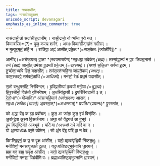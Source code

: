 ```yaml
---
title: नासदासीत्
tags: नासदीयसूक्तम्
unicode_script: devanagari
emphasis_as_inline_comments: true
---
```

नास॑दासी॒न्नो सदा॑सीत्त॒दानी॑म् । नासी॒द्रजो॒ नो व्यो॑मा प॒रो यत् ।  
किमाव॑रिवः॒*(?)* कुह॒ कस्य॒ शर्मन्॑ । अम्भः॒ किमा॑सी॒द्गह॑नं गभी॒रम् ।  
न मृ॒त्युर॒मृतं॒ तर्हि॒ न । रात्रि॑या॒ अह्न॑ आसीत् प्रके॒तः*(=सङ्केतः [ज्योतींषि])* ।

आनी॑द् (=अचेष्टयत) वा॒तꣳ *(स्वयमाश्रयेण)*स्व॒धया॒ तदेक॑म् *(ब्रह्म)*। तस्मा॑द्धा॒न्यं न प॒रः किञ्च॒नास॑ ।  
तम॑ *(ब्रह्म)* आसी॒त् तम॑सा गू॒ढमग्रे॑ प्रके॒तम् *(=रहस्यम्)*। *(यथा)* स॒लि॒लꣳ सर्व॑मा इ॒दम् ।  
तु॒च्छेना॒भ्वपि हितं॒ यदासी॑त् । तम॑स॒स्त॑न्महि॒ना जा॑य॒तैकम्॑ *(जगत्)*।  
काम॒स्तदग्रे॒ सम॑वर्त॒ताधि॑ *(=आधिक्ये)*। मन॑सो॒ रेतः॑ प्रथ॒मं यदासी॑त् ।

स॒तो बन्धु॒मस॑ति॒ निर॑विन्दन् । हृ॒दिप्र॒तीष्या॑ क॒वयो॑ मनी॒षा *(=बुद्ध्या)*।  
ति॒र॒श्चीनो॒ वित॑तो र॒श्मिरे॑षाम् । अ॒धस्वि॑दा॒सी ३ दु॒परि॑स्विदासी ३ त् ।  
रे॒तो॒धा*(=बीजानि)* आ॑सन्महि॒मान॑ *(पर्वतादयः)* आसन् ।  
स्व॒धा *(शक्तिः [माया])* अ॒वस्ता॒त्*(=अधस्तात्)* प्रय॑तिः*(प्रयत्नः)* पु॒रस्ता॑त् ।

को अ॒द्धा वे॑द॒ क इ॒ह प्रवो॑चत् । कुत॒ आ जा॑ता॒ कुत॒ इ॒यं विसृ॑ष्टिः ।  
अ॒र्वाग्दे॒वा अ॒स्य वि॒सर्ज॑नाय । अथा॒ को वे॑द॒यत॑ आ ब॒भूव॑ ।  
इ॒यं विसृ॑ष्टि॒र्यत॑ आब॒भूव॑ । यदि॑ वा *(स्वरूपं)* द॒धे यदि॑ वा॒ न ।  
यो अ॒स्याध्य॑क्षः पर॒मे व्यो॑मन् । सो अं॒ग वे॑द॒ यदि॑ वा॒ न वेद॑ ।

किꣳस्वि॒द्वनं॒ क उ॒ स वृ॒क्ष आ॑सीत् । यतो॒ द्यावा॑पृथि॒वी नि॑ष्टत॒क्षुः ।  
मनी॑षिणो॒ मन॑सापृ॒च्छते दुतत् । यद॒ध्यति॑ष्टद्भुव॑नानि धा॒रयन्॑ ।  
ब्रह्म॒ वनं॒ ब्रह्म॒ सवृ॒क्ष आ॑सीत् । यत्तो॒ द्यावा॑पृथि॒वी नि॑ष्टत॒क्षुः ।  
मनी॑षिणो॒ मन॑सा॒ विब्र॑वीमि वः । ब्रह्मा॒ध्यतिष्ट॒द्भुवनानि धा॒रयन्॑ ।